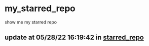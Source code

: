 # my_starred_repo
show me my starred repo

update at 05/28/22 16:19:42 in [starred_repo](./index.html)
---

